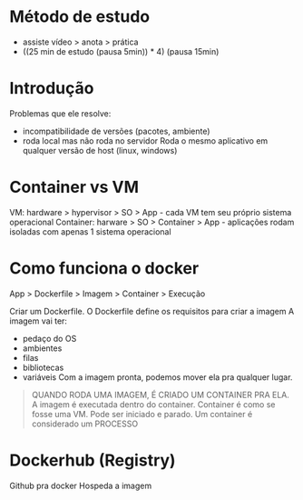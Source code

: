 # Método de estudo
- assiste vídeo > anota > prática
- ((25 min de estudo (pausa 5min)) * 4) (pausa 15min)

# Introdução
Problemas que ele resolve:
- incompatibilidade de versões (pacotes, ambiente)
- roda local mas não roda no servidor
Roda o mesmo aplicativo em qualquer versão de host (linux, windows)

# Container vs VM
VM: hardware > hypervisor > SO > App - cada VM tem seu próprio sistema operacional
Container: harware > SO > Container > App - aplicações rodam isoladas com apenas 1 sistema operacional

# Como funciona o docker
App > Dockerfile > Imagem > Container > Execução

Criar um Dockerfile. O Dockerfile define os requisitos para criar a imagem
A imagem vai ter:
- pedaço do OS
- ambientes
- filas
- bibliotecas
- variáveis
Com a imagem pronta, podemos mover ela pra qualquer lugar.

> QUANDO RODA UMA IMAGEM, É CRIADO UM CONTAINER PRA ELA. A imagem é executada dentro do container. Container é como se fosse uma VM. Pode ser iniciado e parado. Um container é considerado um PROCESSO

# Dockerhub (Registry)
Github pra docker
Hospeda a imagem